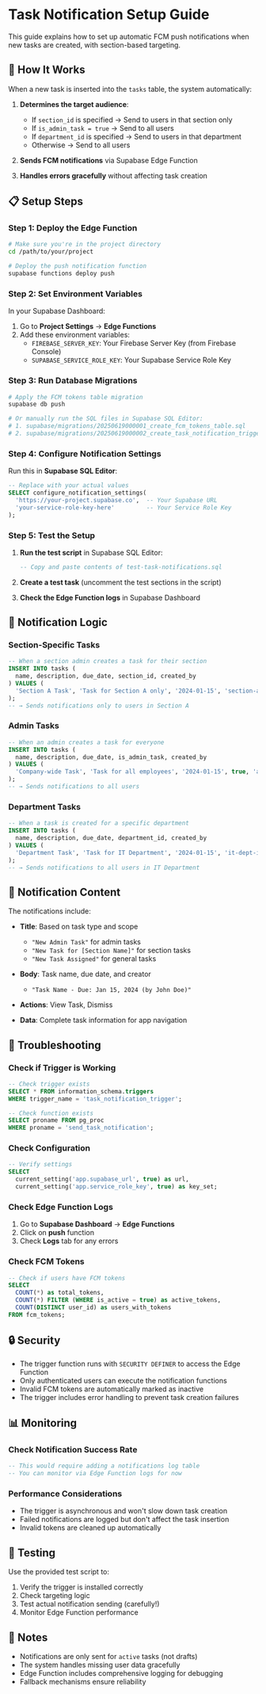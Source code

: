 # Task Notification Setup Guide

This guide explains how to set up automatic FCM push notifications when new tasks are created, with section-based targeting.

## 🎯 How It Works

When a new task is inserted into the `tasks` table, the system automatically:

1. **Determines the target audience**:
   - If `section_id` is specified → Send to users in that section only
   - If `is_admin_task = true` → Send to all users
   - If `department_id` is specified → Send to users in that department
   - Otherwise → Send to all users

2. **Sends FCM notifications** via Supabase Edge Function
3. **Handles errors gracefully** without affecting task creation

## 📋 Setup Steps

### Step 1: Deploy the Edge Function

```bash
# Make sure you're in the project directory
cd /path/to/your/project

# Deploy the push notification function
supabase functions deploy push
```

### Step 2: Set Environment Variables

In your Supabase Dashboard:
1. Go to **Project Settings** → **Edge Functions**
2. Add these environment variables:
   - `FIREBASE_SERVER_KEY`: Your Firebase Server Key (from Firebase Console)
   - `SUPABASE_SERVICE_ROLE_KEY`: Your Supabase Service Role Key

### Step 3: Run Database Migrations

```bash
# Apply the FCM tokens table migration
supabase db push

# Or manually run the SQL files in Supabase SQL Editor:
# 1. supabase/migrations/20250619000001_create_fcm_tokens_table.sql
# 2. supabase/migrations/20250619000002_create_task_notification_trigger.sql
```

### Step 4: Configure Notification Settings

Run this in **Supabase SQL Editor**:

```sql
-- Replace with your actual values
SELECT configure_notification_settings(
  'https://your-project.supabase.co',  -- Your Supabase URL
  'your-service-role-key-here'         -- Your Service Role Key
);
```

### Step 5: Test the Setup

1. **Run the test script** in Supabase SQL Editor:
   ```sql
   -- Copy and paste contents of test-task-notifications.sql
   ```

2. **Create a test task** (uncomment the test sections in the script)

3. **Check the Edge Function logs** in Supabase Dashboard

## 🔧 Notification Logic

### Section-Specific Tasks
```sql
-- When a section admin creates a task for their section
INSERT INTO tasks (
  name, description, due_date, section_id, created_by
) VALUES (
  'Section A Task', 'Task for Section A only', '2024-01-15', 'section-a-id', 'admin-id'
);
-- → Sends notifications only to users in Section A
```

### Admin Tasks
```sql
-- When an admin creates a task for everyone
INSERT INTO tasks (
  name, description, due_date, is_admin_task, created_by
) VALUES (
  'Company-wide Task', 'Task for all employees', '2024-01-15', true, 'admin-id'
);
-- → Sends notifications to all users
```

### Department Tasks
```sql
-- When a task is created for a specific department
INSERT INTO tasks (
  name, description, due_date, department_id, created_by
) VALUES (
  'Department Task', 'Task for IT Department', '2024-01-15', 'it-dept-id', 'admin-id'
);
-- → Sends notifications to all users in IT Department
```

## 📱 Notification Content

The notifications include:

- **Title**: Based on task type and scope
  - `"New Admin Task"` for admin tasks
  - `"New Task for [Section Name]"` for section tasks
  - `"New Task Assigned"` for general tasks

- **Body**: Task name, due date, and creator
  - `"Task Name - Due: Jan 15, 2024 (by John Doe)"`

- **Actions**: View Task, Dismiss

- **Data**: Complete task information for app navigation

## 🐛 Troubleshooting

### Check if Trigger is Working
```sql
-- Check trigger exists
SELECT * FROM information_schema.triggers 
WHERE trigger_name = 'task_notification_trigger';

-- Check function exists
SELECT proname FROM pg_proc 
WHERE proname = 'send_task_notification';
```

### Check Configuration
```sql
-- Verify settings
SELECT 
  current_setting('app.supabase_url', true) as url,
  current_setting('app.service_role_key', true) as key_set;
```

### Check Edge Function Logs
1. Go to **Supabase Dashboard** → **Edge Functions**
2. Click on **push** function
3. Check **Logs** tab for any errors

### Check FCM Tokens
```sql
-- Check if users have FCM tokens
SELECT 
  COUNT(*) as total_tokens,
  COUNT(*) FILTER (WHERE is_active = true) as active_tokens,
  COUNT(DISTINCT user_id) as users_with_tokens
FROM fcm_tokens;
```

## 🔒 Security

- The trigger function runs with `SECURITY DEFINER` to access the Edge Function
- Only authenticated users can execute the notification functions
- Invalid FCM tokens are automatically marked as inactive
- The trigger includes error handling to prevent task creation failures

## 📊 Monitoring

### Check Notification Success Rate
```sql
-- This would require adding a notifications log table
-- You can monitor via Edge Function logs for now
```

### Performance Considerations
- The trigger is asynchronous and won't slow down task creation
- Failed notifications are logged but don't affect the task insertion
- Invalid tokens are cleaned up automatically

## 🚀 Testing

Use the provided test script to:
1. Verify the trigger is installed correctly
2. Check targeting logic
3. Test actual notification sending (carefully!)
4. Monitor Edge Function performance

## 📝 Notes

- Notifications are only sent for `active` tasks (not drafts)
- The system handles missing user data gracefully
- Edge Function includes comprehensive logging for debugging
- Fallback mechanisms ensure reliability
